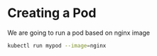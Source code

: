 # Creating a Pod

We are going to run a pod based on nginx image

```bash
kubectl run mypod --image=nginx
```

